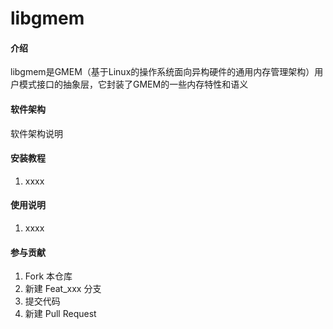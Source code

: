 # libgmem

#### 介绍
libgmem是GMEM（基于Linux的操作系统面向异构硬件的通用内存管理架构）用户模式接口的抽象层，它封装了GMEM的一些内存特性和语义

#### 软件架构
软件架构说明


#### 安装教程

1.  xxxx

#### 使用说明

1.  xxxx

#### 参与贡献

1.  Fork 本仓库
2.  新建 Feat_xxx 分支
3.  提交代码
4.  新建 Pull Request
